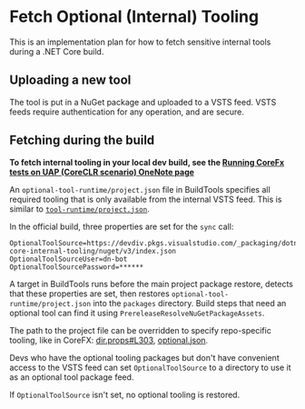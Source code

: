 # Fetch Optional (Internal) Tooling

This is an implementation plan for how to fetch sensitive internal tools during a .NET Core build.

## Uploading a new tool

The tool is put in a NuGet package and uploaded to a VSTS feed. VSTS feeds require authentication for any operation, and are secure.

## Fetching during the build

**To fetch internal tooling in your local dev build, see the [Running CoreFx tests on UAP (CoreCLR scenario) OneNote page
](https://microsoft.sharepoint.com/teams/netfx/corefx/_layouts/OneNote.aspx?id=%2Fteams%2Fnetfx%2Fcorefx%2FDocuments%2FCoreFx%20Notes&wd=target%28Engineering%2FNet%20Standard%202.0.one%7CD8792BD0-63D5-4D0F-8EF0-B0F8444F49CD%2FRunning%20CoreFx%20tests%20on%20UAP%20%28CoreCLR%20scenario%5C%29%7C48A101A6-5621-4131-A49C-DA95C155D126%2F%29)**

An `optional-tool-runtime/project.json` file in BuildTools specifies all required tooling that is only available from the internal VSTS feed. This is similar to [`tool-runtime/project.json`](https://github.com/dotnet/buildtools/blob/6a1400e631a097587246e973973e9fafe7ab6254/src/Microsoft.DotNet.Build.Tasks/PackageFiles/tool-runtime/project.json).

In the official build, three properties are set for the `sync` call:

```
OptionalToolSource=https://devdiv.pkgs.visualstudio.com/_packaging/dotnet-core-internal-tooling/nuget/v3/index.json
OptionalToolSourceUser=dn-bot
OptionalToolSourcePassword=******
```

A target in BuildTools runs before the main project package restore, detects that these properties are set, then restores `optional-tool-runtime/project.json` into the `packages` directory. Build steps that need an optional tool can find it using `PrereleaseResolveNuGetPackageAssets`.

The path to the project file can be overridden to specify repo-specific tooling, like in CoreFX: [dir.props#L303](https://github.com/dotnet/corefx/blob/30a0f7f753162b89ad110b4beba3fdeda434fe8c/dir.props#L303), [optional.json](https://github.com/dotnet/corefx/blob/30a0f7f753162b89ad110b4beba3fdeda434fe8c/external/test-runtime/optional.json).

Devs who have the optional tooling packages but don't have convenient access to the VSTS feed can set `OptionalToolSource` to a directory to use it as an optional tool package feed.

If `OptionalToolSource` isn't set, no optional tooling is restored.

